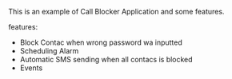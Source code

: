 This is an example of Call Blocker Application and some features.

features:
* Block Contac when wrong password wa inputted
* Scheduling Alarm
* Automatic SMS sending when all contacs is blocked
* Events
